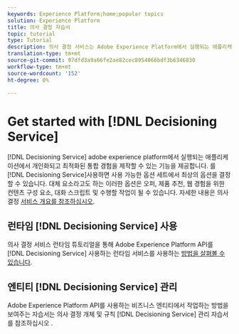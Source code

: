```yaml
---
keywords: Experience Platform;home;popular topics
solution: Experience Platform
title: 의사 결정 자습서
topic: tutorial
type: Tutorial
description: 의사 결정 서비스는 Adobe Experience Platform에서 실행되는 애플리케이션에서 개인화되고 최적화된 통합 경험을 제작할 수 있는 기능을 제공합니다. 의사 결정 서비스를 사용하여 사용 가능한 선택 항목 세트에서 최상의 옵션을 결정할 수 있습니다.
translation-type: tm+mt
source-git-commit: 97dfd3a9a66fe2ae82cec8954066bdf3b6346830
workflow-type: tm+mt
source-wordcount: '152'
ht-degree: 0%

---
```



# Get started with [!DNL Decisioning Service]

[!DNL Decisioning Service] adobe experience platform에서 실행되는 애플리케이션에서 개인화되고 최적화된 통합 경험을 제작할 수 있는 기능을 제공합니다. 를 [!DNL Decisioning Service]사용하면 사용 가능한 옵션 세트에서 최상의 옵션을 결정할 수 있습니다. 대체 요소라고도 하는 이러한 옵션은 오퍼, 제품 추천, 웹 경험을 위한 컨텐츠 구성 요소, 대화 스크립트 및 수행할 작업이 될 수 있습니다. 자세한 내용은 의사 결정 [서비스 개요를 참조하십시오](../decisioning-service/home.md).

## 런타임 [!DNL Decisioning Service] 사용

의사 결정 서비스 런타임 튜토리얼을 통해 Adobe Experience Platform API를 [!DNL Decisioning Service] 사용하는 런타임 서비스를 사용하는 [방법을 살펴볼 수 있습니다](../decisioning-service/tutorials/runtime.md).

## 엔티티 [!DNL Decisioning Service] 관리

Adobe Experience Platform API를 사용하는 비즈니스 엔티티에서 작업하는 방법을 보여주는 자습서는 의사 결정 개체 및 규칙 [!DNL Decisioning Service] 관리 자습서를 참조하십시오 [](../decisioning-service/tutorials/entities.md).